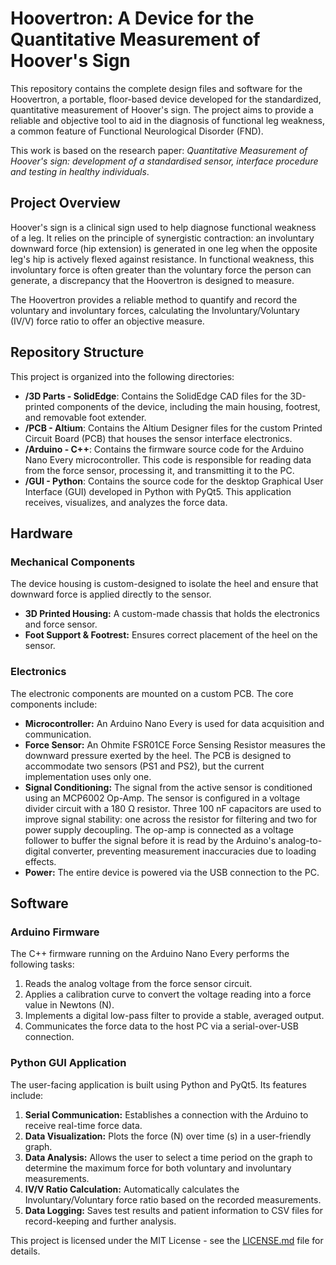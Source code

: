 # Hoovertron: A Device for the Quantitative Measurement of Hoover's Sign

This repository contains the complete design files and software for the Hoovertron, a portable, floor-based device developed for the standardized, quantitative measurement of Hoover's sign. The project aims to provide a reliable and objective tool to aid in the diagnosis of functional leg weakness, a common feature of Functional Neurological Disorder (FND).

This work is based on the research paper: *Quantitative Measurement of Hoover's sign: development of a standardised sensor, interface procedure and testing in healthy individuals*.

## Project Overview

Hoover's sign is a clinical sign used to help diagnose functional weakness of a leg. It relies on the principle of synergistic contraction: an involuntary downward force (hip extension) is generated in one leg when the opposite leg's hip is actively flexed against resistance. In functional weakness, this involuntary force is often greater than the voluntary force the person can generate, a discrepancy that the Hoovertron is designed to measure.

The Hoovertron provides a reliable method to quantify and record the voluntary and involuntary forces, calculating the Involuntary/Voluntary (IV/V) force ratio to offer an objective measure.

## Repository Structure

This project is organized into the following directories:

*   **/3D Parts - SolidEdge**: Contains the SolidEdge CAD files for the 3D-printed components of the device, including the main housing, footrest, and removable foot extender.
*   **/PCB - Altium**: Contains the Altium Designer files for the custom Printed Circuit Board (PCB) that houses the sensor interface electronics.
*   **/Arduino - C++**: Contains the firmware source code for the Arduino Nano Every microcontroller. This code is responsible for reading data from the force sensor, processing it, and transmitting it to the PC.
*   **/GUI - Python**: Contains the source code for the desktop Graphical User Interface (GUI) developed in Python with PyQt5. This application receives, visualizes, and analyzes the force data.

## Hardware

### Mechanical Components
The device housing is custom-designed to isolate the heel and ensure that downward force is applied directly to the sensor.
*   **3D Printed Housing:** A custom-made chassis that holds the electronics and force sensor.
*   **Foot Support & Footrest:** Ensures correct placement of the heel on the sensor.


### Electronics
The electronic components are mounted on a custom PCB. The core components include:
*   **Microcontroller:** An Arduino Nano Every is used for data acquisition and communication.
*   **Force Sensor:** An Ohmite FSR01CE Force Sensing Resistor measures the downward pressure exerted by the heel. The PCB is designed to accommodate two sensors (PS1 and PS2), but the current implementation uses only one.
*   **Signal Conditioning:** The signal from the active sensor is conditioned using an MCP6002 Op-Amp. The sensor is configured in a voltage divider circuit with a 180 Ω resistor. Three 100 nF capacitors are used to improve signal stability: one across the resistor for filtering and two for power supply decoupling. The op-amp is connected as a voltage follower to buffer the signal before it is read by the Arduino's analog-to-digital converter, preventing measurement inaccuracies due to loading effects.
*   **Power:** The entire device is powered via the USB connection to the PC.

## Software

### Arduino Firmware
The C++ firmware running on the Arduino Nano Every performs the following tasks:
1.  Reads the analog voltage from the force sensor circuit.
2.  Applies a calibration curve to convert the voltage reading into a force value in Newtons (N).
3.  Implements a digital low-pass filter to provide a stable, averaged output.
4.  Communicates the force data to the host PC via a serial-over-USB connection.

### Python GUI Application
The user-facing application is built using Python and PyQt5. Its features include:
1.  **Serial Communication:** Establishes a connection with the Arduino to receive real-time force data.
2.  **Data Visualization:** Plots the force (N) over time (s) in a user-friendly graph.
3.  **Data Analysis:** Allows the user to select a time period on the graph to determine the maximum force for both voluntary and involuntary measurements.
4.  **IV/V Ratio Calculation:** Automatically calculates the Involuntary/Voluntary force ratio based on the recorded measurements.
5.  **Data Logging:** Saves test results and patient information to CSV files for record-keeping and further analysis.



This project is licensed under the MIT License - see the [LICENSE.md](LICENSE.md) file for details.
